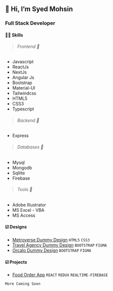 ## 👋 Hi, I’m Syed Mohsin 

### **Full Stack Developer**

#### :man_technologist: Skills

> ###### Frontend  :round_pushpin: 
- Javascript
- ReactJs
- NextJs
- Angular Js
- Bootstrap
- Material-UI
- Tailwindcss
- HTML5
- CSS3
- Typescript
> ###### Backend  :round_pushpin: 
- Express
> ###### Databases  :round_pushpin: 
- Mysql
- Mongodb
- Sqllite
- Firebase

 > ###### Tools :hammer:
 - Adobe Illustrator
 - MS Excel - VBA
 - MS Access
 
#### :ballot_box_with_check: Designs
- [Metroverse Dummy Design](https://metroverse-design.netlify.app/) `HTML5` `CSS3` 
- [Travel Agency Dummy Design](https://travel-agency-design-1.netlify.app/) `BOOTSTRAP` `FIGMA`
- [Orcalo Dummy Design](https://demo-design-1.netlify.app/) `BOOTSTRAP` `FIGMA`

#### :ballot_box_with_check: Projects
- [Food Order App](https://food-order-app-react-redux-firebase.netlify.app/) `REACT` `REDUX` `REALTIME-FIREBASE`

```
More Coming Soon
```
 
